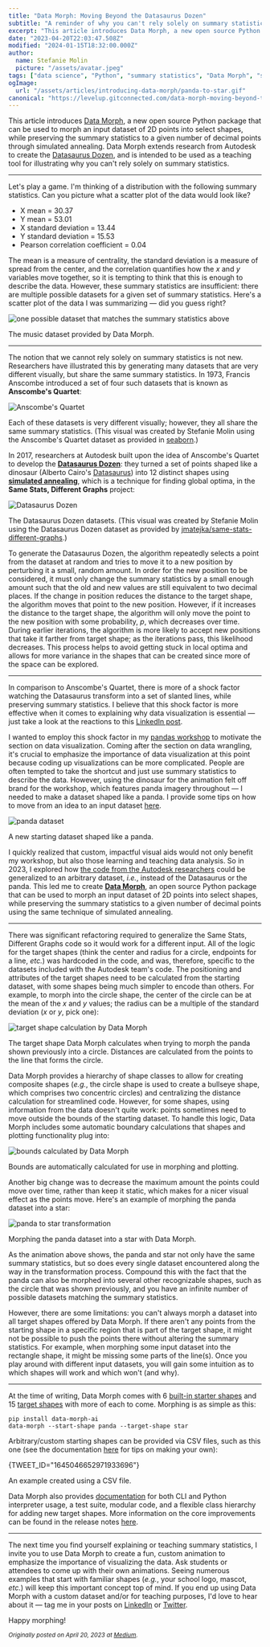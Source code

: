 ```yaml
---
title: "Data Morph: Moving Beyond the Datasaurus Dozen"
subtitle: "A reminder of why you can't rely solely on summary statistics."
excerpt: "This article introduces Data Morph, a new open source Python package that can be used to morph an input dataset of 2D points into select shapes, while preserving the summary statistics to a given number of decimal points through simulated annealing."
date: "2023-04-20T22:03:47.508Z"
modified: "2024-01-15T18:32:00.000Z"
author:
  name: Stefanie Molin
  picture: "/assets/avatar.jpeg"
tags: ["data science", "Python", "summary statistics", "Data Morph", "simulated annealing", "open source software", "data visualization"]
ogImage:
  url: "/assets/articles/introducing-data-morph/panda-to-star.gif"
canonical: "https://levelup.gitconnected.com/data-morph-moving-beyond-the-datasaurus-dozen-156927b20f8c"
---
```


This article introduces [Data Morph](https://github.com/stefmolin/data-morph), a new open source Python package that can be used to morph an input dataset of 2D points into select shapes, while preserving the summary statistics to a given number of decimal points through simulated annealing. Data Morph extends research from Autodesk to create the [Datasaurus Dozen](https://damassets.autodesk.net/content/dam/autodesk/research/publications-assets/pdf/same-stats-different-graphs.pdf), and is intended to be used as a teaching tool for illustrating why you can't rely solely on summary statistics.

---

Let's play a game. I'm thinking of a distribution with the following summary statistics. Can you picture what a scatter plot of the data would look like?

- X mean = 30.37
- Y mean = 53.01
- X standard deviation = 13.44
- Y standard deviation = 15.53
- Pearson correlation coefficient = 0.04

The mean is a measure of centrality, the standard deviation is a measure of spread from the center, and the correlation quantifies how the *x* and *y* variables move together, so it is tempting to think that this is enough to describe the data. However, these summary statistics are insufficient: there are multiple possible datasets for a given set of summary statistics. Here's a scatter plot of the data I was summarizing — did you guess right?

![one possible dataset that matches the summary statistics above](/assets/articles/introducing-data-morph/music-dataset.png)

<figcaption>

The music dataset provided by Data Morph.

</figcaption>

---

The notion that we cannot rely solely on summary statistics is not new. Researchers have illustrated this by generating many datasets that are very different visually, but share the same summary statistics. In 1973, Francis Anscombe introduced a set of four such datasets that is known as **Anscombe's Quartet**:

![Anscombe's Quartet](/assets/articles/introducing-data-morph/anscombes-quartet.png)

<figcaption>

Each of these datasets is very different visually; however, they all share the same summary statistics. (This visual was created by Stefanie Molin using the Anscombe's Quartet dataset as provided in [seaborn](https://github.com/mwaskom/seaborn).)

</figcaption>

In 2017, researchers at Autodesk built upon the idea of Anscombe's Quartet to develop the [**Datasaurus Dozen**](https://damassets.autodesk.net/content/dam/autodesk/research/publications-assets/pdf/same-stats-different-graphs.pdf): they turned a set of points shaped like a dinosaur (Alberto Cairo's [Datasaurus](http://www.thefunctionalart.com/2016/08/download-datasaurus-never-trust-summary.html)) into 12 distinct shapes using [**simulated annealing**](https://machinelearningmastery.com/simulated-annealing-from-scratch-in-python/), which is a technique for finding global optima, in the **Same Stats, Different Graphs** project:

![Datasaurus Dozen](/assets/articles/introducing-data-morph/datasaurus-dozen.png)

<figcaption>

The Datasaurus Dozen datasets. (This visual was created by Stefanie Molin using the Datasaurus Dozen dataset as provided by [jmatejka/same-stats-different-graphs](https://github.com/jmatejka/same-stats-different-graphs).)

</figcaption>

To generate the Datasaurus Dozen, the algorithm repeatedly selects a point from the dataset at random and tries to move it to a new position by perturbing it a small, random amount. In order for the new position to be considered, it must only change the summary statistics by a small enough amount such that the old and new values are still equivalent to two decimal places. If the change in position reduces the distance to the target shape, the algorithm moves that point to the new position. However, if it increases the distance to the target shape, the algorithm will only move the point to the new position with some probability, *p*, which decreases over time. During earlier iterations, the algorithm is more likely to accept new positions that take it farther from target shape; as the iterations pass, this likelihood decreases. This process helps to avoid getting stuck in local optima and allows for more variance in the shapes that can be created since more of the space can be explored.

---

In comparison to Anscombe's Quartet, there is more of a shock factor watching the Datasaurus transform into a set of slanted lines, while preserving summary statistics. I believe that this shock factor is more effective when it comes to explaining why data visualization is essential — just take a look at the reactions to this [LinkedIn post](https://www.linkedin.com/posts/stefanie-molin_datascience-python-statistics-activity-7050814610899099648-kTra/).

I wanted to employ this shock factor in my [pandas workshop](https://github.com/stefmolin/pandas-workshop) to motivate the section on data visualization. Coming after the section on data wrangling, it's crucial to emphasize the importance of data visualization at this point because coding up visualizations can be more complicated. People are often tempted to take the shortcut and just use summary statistics to describe the data. However, using the dinosaur for the animation felt off brand for the workshop, which features panda imagery throughout — I needed to make a dataset shaped like a panda. I provide some tips on how to move from an idea to an input dataset [here](https://stefmolin.github.io/data-morph/dev/custom_datasets.html).

![panda dataset](/assets/articles/introducing-data-morph/panda-dataset.png)

<figcaption>

A new starting dataset shaped like a panda.

</figcaption>

I quickly realized that custom, impactful visual aids would not only benefit my workshop, but also those learning and teaching data analysis. So in 2023, I explored how [the code from the Autodesk researchers](https://github.com/jmatejka/same-stats-different-graphs) could be generalized to an arbitrary dataset, *i.e.*, instead of the Datasaurus or the panda. This led me to create [**Data Morph**](http://stefmolin.github.io/data-morph/), an open source Python package that can be used to morph an input dataset of 2D points into select shapes, while preserving the summary statistics to a given number of decimal points using the same technique of simulated annealing.

---

There was significant refactoring required to generalize the Same Stats, Different Graphs code so it would work for a different input. All of the logic for the target shapes (think the center and radius for a circle, endpoints for a line, *etc.*) was hardcoded in the code, and was, therefore, specific to the datasets included with the Autodesk team's code. The positioning and attributes of the target shapes need to be calculated from the starting dataset, with some shapes being much simpler to encode than others. For example, to morph into the circle shape, the center of the circle can be at the mean of the *x* and *y* values; the radius can be a multiple of the standard deviation (*x* or *y*, pick one):

![target shape calculation by Data Morph](/assets/articles/introducing-data-morph/shape-calculation.png)

<figcaption>

The target shape Data Morph calculates when trying to morph the panda shown previously into a circle. Distances are calculated from the points to the line that forms the circle.

</figcaption>

Data Morph provides a hierarchy of shape classes to allow for creating composite shapes (*e.g.*, the circle shape is used to create a bullseye shape, which comprises two concentric circles) and centralizing the distance calculation for streamlined code. However, for some shapes, using information from the data doesn't quite work: points sometimes need to move outside the bounds of the starting dataset. To handle this logic, Data Morph includes some automatic boundary calculations that shapes and plotting functionality plug into:

![bounds calculated by Data Morph](/assets/articles/introducing-data-morph/bounds-calculation.png)

<figcaption>

Bounds are automatically calculated for use in morphing and plotting.

</figcaption>

Another big change was to decrease the maximum amount the points could move over time, rather than keep it static, which makes for a nicer visual effect as the points move. Here's an example of morphing the panda dataset into a star:

![panda to star transformation](/assets/articles/introducing-data-morph/panda-to-star.gif)

<figcaption>

Morphing the panda dataset into a star with Data Morph.

</figcaption>

As the animation above shows, the panda and star not only have the same summary statistics, but so does every single dataset encountered along the way in the transformation process. Compound this with the fact that the panda can also be morphed into several other recognizable shapes, such as the circle that was shown previously, and you have an infinite number of possible datasets matching the summary statistics.

However, there are some limitations: you can't always morph a dataset into all target shapes offered by Data Morph. If there aren't any points from the starting shape in a specific region that is part of the target shape, it might not be possible to push the points there without altering the summary statistics. For example, when morphing some input dataset into the rectangle shape, it might be missing some parts of the line(s). Once you play around with different input datasets, you will gain some intuition as to which shapes will work and which won't (and why).

---

At the time of writing, Data Morph comes with 6 [built-in starter shapes](https://stefmolin.github.io/data-morph/stable/api/data_morph.data.loader.html#data_morph.data.loader.DataLoader) and 15 [target shapes](https://stefmolin.github.io/data-morph/stable/api/data_morph.shapes.factory.html#data_morph.shapes.factory.ShapeFactory) with more of each to come. Morphing is as simple as this:

```bash[class="command-line"][data-prompt="$"]
pip install data-morph-ai
data-morph --start-shape panda --target-shape star
```

Arbitrary/custom starting shapes can be provided via CSV files, such as this one (see the documentation [here](https://stefmolin.github.io/data-morph/dev/custom_datasets.html) for tips on making your own):

{TWEET_ID="1645046652971933696"}

<figcaption>

An example created using a CSV file.

</figcaption>

Data Morph also provides [documentation](https://stefmolin.github.io/data-morph/stable/index.html) for both CLI and Python interpreter usage, a test suite, modular code, and a flexible class hierarchy for adding new target shapes. More information on the core improvements can be found in the release notes [here](https://stefmolin.github.io/data-morph/stable/release_notes.html#april-1-2023).

---

The next time you find yourself explaining or teaching summary statistics, I invite you to use Data Morph to create a fun, custom animation to emphasize the importance of visualizing the data. Ask students or attendees to come up with their own animations. Seeing numerous examples that start with familiar shapes (*e.g.*, your school logo, mascot, *etc.*) will keep this important concept top of mind. If you end up using Data Morph with a custom dataset and/or for teaching purposes, I'd love to hear about it — tag me in your posts on [LinkedIn](https://www.linkedin.com/in/stefanie-molin/) or [Twitter](https://twitter.com/StefanieMolin).

Happy morphing!

<small><em>Originally posted on April 20, 2023 at [Medium](https://levelup.gitconnected.com/data-morph-moving-beyond-the-datasaurus-dozen-156927b20f8c).</em></small>
